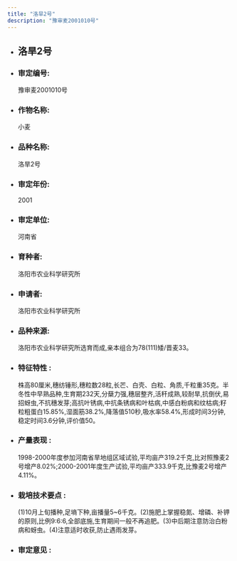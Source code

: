 ```yaml
---
title: "洛旱2号"
description: "豫审麦2001010号"
---
```

* ## 洛旱2号
* ###  审定编号:  
   豫审麦2001010号

*  ### 作物名称:  
   小麦

*   ###  品种名称: 
    洛旱2号

*   ### 审定年份: 
    2001

*   ### 审定单位:  
    河南省

*   ### 育种者:  
    洛阳市农业科学研究所

*   ### 申请者:  
    洛阳市农业科学研究所

*   ### 品种来源:  
    洛阳市农业科学研究所选育而成,亲本组合为78(111)矮/晋麦33。

*   ### 特征特性 : 
    株高80厘米,穗纺锤形,穗粒数28粒,长芒、白壳、白粒、角质,千粒重35克。半冬性中早熟品种,生育期232天,分蘖力强,穗层整齐,活秆成熟,较耐旱,抗倒伏,易招蚜虫,不抗穗发芽;高抗叶锈病,中抗条锈病和叶枯病,中感白粉病和纹枯病;籽粒粗蛋白15.85%,湿面筋38.2%,降落值510秒,吸水率58.4%,形成时间3分钟,稳定时间3.6分钟,评价值50。

*   ### 产量表现 : 
    1998-2000年度参加河南省旱地组区域试验,平均亩产319.2千克,比对照豫麦2号增产8.02%;2000-2001年度生产试验,平均亩产333.9千克,比豫麦2号增产4.11%。

*   ### 栽培技术要点 : 
    (1)10月上旬播种,足墒下种,亩播量5~6千克。(2)施肥上掌握稳氮、增磷、补钾的原则,比例9:6:6,全部底施,生育期间一般不再追肥。(3)中后期注意防治白粉病和蚜虫。(4)注意适时收获,防止遇雨发芽。

*   ### 审定意见 : 
    
